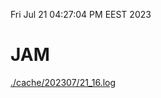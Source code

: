 Fri Jul 21 04:27:04 PM EEST 2023
# JAM
<a href='./cache/202307/21_16.log'>./cache/202307/21_16.log</a>
